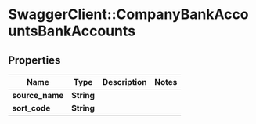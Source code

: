 # SwaggerClient::CompanyBankAccountsBankAccounts

## Properties
Name | Type | Description | Notes
------------ | ------------- | ------------- | -------------
**source_name** | **String** |  | 
**sort_code** | **String** |  | 


